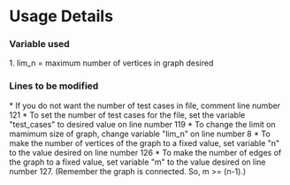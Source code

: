 <h1>Usage Details</h1>

<h3>Variable used</h3>
1. lim_n 		= 		maximum number of vertices in graph desired

<h3>Lines to be modified</h3>
* If you do not want the number of test cases in file, comment line number 121
* To set the number of test cases for the file, set the variable "test_cases" to desired value on line number 119
* To change the limit on mamimum size of graph, change variable "lim_n" on line number 8
* To make the number of vertices of the graph to a fixed value, set variable "n" to the value desired on line number 126
* To make the number of edges of the graph to a fixed value, set variable "m" to the value desired on line number 127. (Remember the graph is connected. So, m >= (n-1).)

